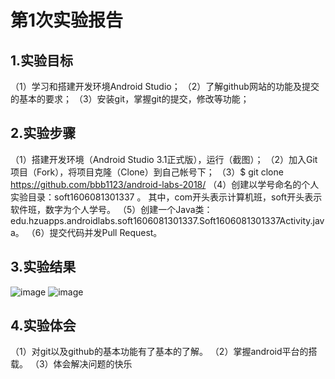 # 第1次实验报告
## 1.实验目标
（1）学习和搭建开发环境Android Studio；
（2）了解github网站的功能及提交的基本的要求；
（3）安装git，掌握git的提交，修改等功能；
## 2.实验步骤
（1）搭建开发环境（Android Studio 3.1正式版），运行（截图）；
（2）加入Git项目（Fork），将项目克隆（Clone）到自己帐号下；
（3）$ git clone https://github.com/bbb1123/android-labs-2018/
（4）创建以学号命名的个人实验目录：soft1606081301337 。
其中，com开头表示计算机班，soft开头表示软件班，数字为个人学号。
（5）创建一个Java类：edu.hzuapps.androidlabs.soft1606081301337.Soft1606081301337Activity.java。
（6）提交代码并发Pull Request。
## 3.实验结果
![image](https://github.com/bbb1123/android-labs-2018/blob/master/soft1606081301337/b.png)
![image](https://github.com/bbb1123/android-labs-2018/blob/master/soft1606081301337/bb.png)
## 4.实验体会
（1）对git以及github的基本功能有了基本的了解。
（2）掌握android平台的搭载。
（3）体会解决问题的快乐

